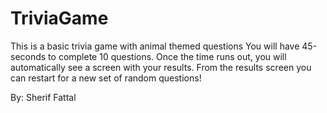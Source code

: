 # TriviaGame

This is a basic trivia game with animal themed questions
You will have 45-seconds to complete 10 questions.
Once the time runs out, you will automatically see a screen with your results.
From the results screen you can restart for a new set of random questions!

By: Sherif Fattal
